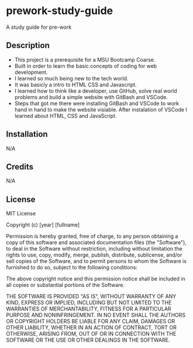 # prework-study-guide
A study guide for pre-work

## Description

- This project is a prerequisite for a MSU Bootcamp Coarse. 
- Built in order to learn the basic concepts of coding for web development.
- I learned so much being new to the tech world. 
- It was basicly a intro to HTML CSS and Javascript.
- I learned how to think like a developer, use GitHub, solve real world problems and
  build a simple website with GitBash and VSCode.
- Steps that got me there were installing GitBash and VSCode to work hand in hand to make 
  the website visiable. After instalation of VSCode I learned about HTML, CSS and JavaScript.   


## Installation
N/A

## Credits
N/A

## License
MIT License

Copyright (c) [year] [fullname]

Permission is hereby granted, free of charge, to any person obtaining a copy
of this software and associated documentation files (the "Software"), to deal
in the Software without restriction, including without limitation the rights
to use, copy, modify, merge, publish, distribute, sublicense, and/or sell
copies of the Software, and to permit persons to whom the Software is
furnished to do so, subject to the following conditions:

The above copyright notice and this permission notice shall be included in all
copies or substantial portions of the Software.

THE SOFTWARE IS PROVIDED "AS IS", WITHOUT WARRANTY OF ANY KIND, EXPRESS OR
IMPLIED, INCLUDING BUT NOT LIMITED TO THE WARRANTIES OF MERCHANTABILITY,
FITNESS FOR A PARTICULAR PURPOSE AND NONINFRINGEMENT. IN NO EVENT SHALL THE
AUTHORS OR COPYRIGHT HOLDERS BE LIABLE FOR ANY CLAIM, DAMAGES OR OTHER
LIABILITY, WHETHER IN AN ACTION OF CONTRACT, TORT OR OTHERWISE, ARISING FROM,
OUT OF OR IN CONNECTION WITH THE SOFTWARE OR THE USE OR OTHER DEALINGS IN THE
SOFTWARE.